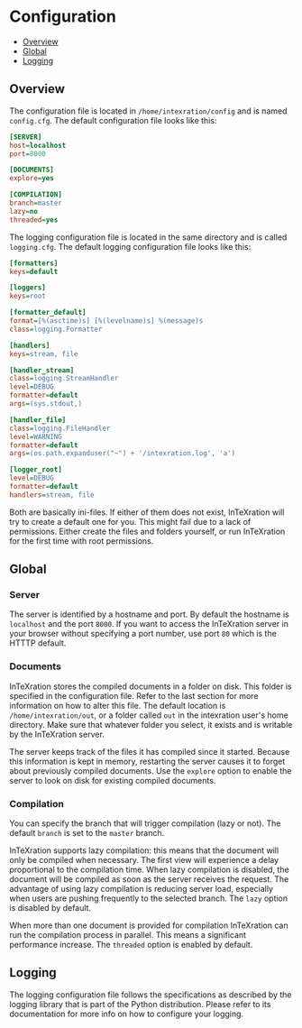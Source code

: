 # Configuration

- [Overview](#overview)
- [Global](#global)
- [Logging](#logging)

## Overview

The configuration file is located in `/home/intexration/config` and is named `config.cfg`. The default configuration file looks like this:

```ini
[SERVER]
host=localhost
port=8000

[DOCUMENTS]
explore=yes

[COMPILATION]
branch=master
lazy=no
threaded=yes
```

The logging configuration file is located in the same directory and is called `logging.cfg`. The default logging configuration file looks like this:

```ini
[formatters]
keys=default

[loggers]
keys=root

[formatter_default]
format=[%(asctime)s] [%(levelname)s] %(message)s
class=logging.Formatter

[handlers]
keys=stream, file

[handler_stream]
class=logging.StreamHandler
level=DEBUG
formatter=default
args=(sys.stdout,)

[handler_file]
class=logging.FileHandler
level=WARNING
formatter=default
args=(os.path.expanduser("~") + '/intexration.log', 'a')

[logger_root]
level=DEBUG
formatter=default
handlers=stream, file
```

Both are basically ini-files. If either of them does not exist, InTeXration will try to create a default one for you. This might fail due to a lack of permissions. Either create the files and folders yourself, or run InTeXration for the first time with root permissions.

## Global

### Server

The server is identified by a hostname and port. By default the hostname is `localhost` and the port `8000`. If you want to access the InTeXration server in your browser without specifying a port number, use port `80` which is the HTTTP default.

### Documents

InTeXration stores the compiled documents in a folder on disk. This folder is specified in the configuration file. Refer to the last section for more information on how to alter this file. The default location is `/home/intexration/out`, or a folder called `out` in the intexration user's home directory. Make sure that whatever folder you select, it exists and is writable by the InTeXration server.

The server keeps track of the files it has compiled since it started. Because this information is kept in memory, restarting the server causes it to forget about previously compiled documents. Use the `explore` option to enable the server to look on disk for existing compiled documents.

### Compilation

You can specify the branch that will trigger compilation (lazy or not). The default `branch` is set to the `master` branch.

InTeXration supports lazy compilation: this means that the document will only be compiled when necessary. The first view will experience a delay proportional to the compilation time. When lazy compilation is disabled, the document will be compiled as soon as the server receives the request. The advantage of using lazy compilation is reducing server load, especially when users are pushing frequently to the selected branch. The `lazy` option is disabled by default.

When more than one document is provided for compilation InTeXration can run the compilation process in parallel. This means a significant performance increase. The `threaded` option is enabled by default.

## Logging

The logging configuration file follows the specifications as described by the logging library that is part of the Python distribution. Please refer to its documentation for more info on how to configure your logging.